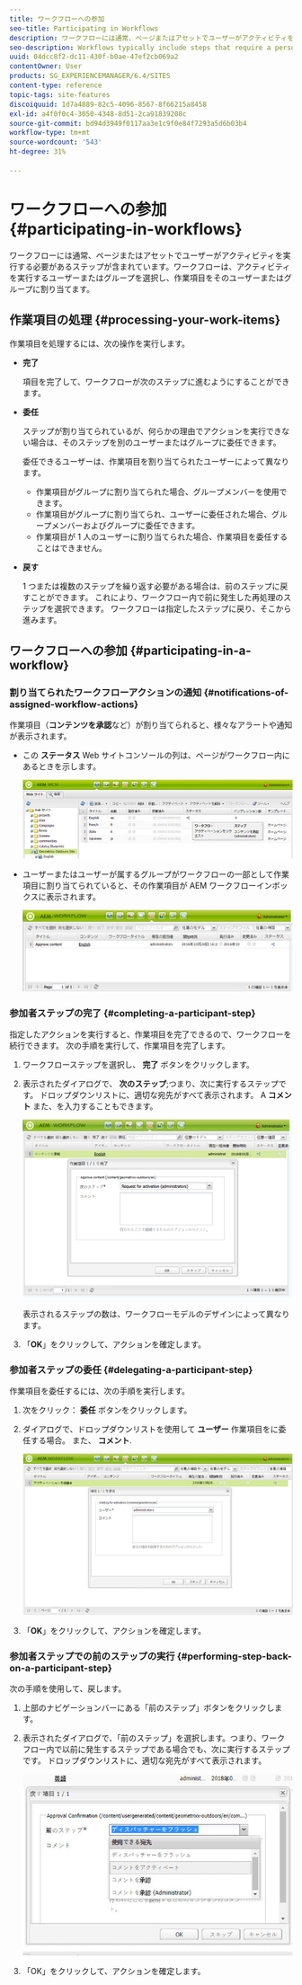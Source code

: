 ```yaml
---
title: ワークフローへの参加
seo-title: Participating in Workflows
description: ワークフローには通常、ページまたはアセットでユーザーがアクティビティを実行する必要があるステップが含まれています。ワークフローは、アクティビティを実行するユーザーまたはグループを選択し、作業項目をそのユーザーまたはグループに割り当てます。
seo-description: Workflows typically include steps that require a person to perform an activity on a page or asset. The workflow selects a user or group to perform the activity and assigns a work item to that person or group.
uuid: 04dcc8f2-dc11-430f-b0ae-47ef2cb069a2
contentOwner: User
products: SG_EXPERIENCEMANAGER/6.4/SITES
content-type: reference
topic-tags: site-features
discoiquuid: 1d7a4889-82c5-4096-8567-8f66215a8458
exl-id: a4f0f0c4-3050-4348-8d51-2ca91839208c
source-git-commit: bd94d3949f0117aa3e1c9f0e84f7293a5d6b03b4
workflow-type: tm+mt
source-wordcount: '543'
ht-degree: 31%

---
```


# ワークフローへの参加 {#participating-in-workflows}

ワークフローには通常、ページまたはアセットでユーザーがアクティビティを実行する必要があるステップが含まれています。ワークフローは、アクティビティを実行するユーザーまたはグループを選択し、作業項目をそのユーザーまたはグループに割り当てます。

## 作業項目の処理 {#processing-your-work-items}

作業項目を処理するには、次の操作を実行します。

* **完了**

   項目を完了して、ワークフローが次のステップに進むようにすることができます。

* **委任**

   ステップが割り当てられているが、何らかの理由でアクションを実行できない場合は、そのステップを別のユーザーまたはグループに委任できます。

   委任できるユーザーは、作業項目を割り当てられたユーザーによって異なります。

   * 作業項目がグループに割り当てられた場合、グループメンバーを使用できます。
   * 作業項目がグループに割り当てられ、ユーザーに委任された場合、グループメンバーおよびグループに委任できます。
   * 作業項目が 1 人のユーザーに割り当てられた場合、作業項目を委任することはできません。

* **戻す**

   1 つまたは複数のステップを繰り返す必要がある場合は、前のステップに戻すことができます。 これにより、ワークフロー内で前に発生した再処理のステップを選択できます。 ワークフローは指定したステップに戻り、そこから進みます。

## ワークフローへの参加  {#participating-in-a-workflow}

### 割り当てられたワークフローアクションの通知 {#notifications-of-assigned-workflow-actions}

作業項目（**コンテンツを承認**&#x200B;など）が割り当てられると、様々なアラートや通知が表示されます。

* この **ステータス** Web サイトコンソールの列は、ページがワークフロー内にあるときを示します。

   ![workflowstatus-1](assets/workflowstatus-1.png)

* ユーザーまたはユーザーが属するグループがワークフローの一部として作業項目に割り当てられていると、その作業項目が AEM ワークフローインボックスに表示されます。

   ![workflowinbox](assets/workflowinbox.png)

### 参加者ステップの完了 {#completing-a-participant-step}

指定したアクションを実行すると、作業項目を完了できるので、ワークフローを続行できます。 次の手順を実行して、作業項目を完了します。

1. ワークフローステップを選択し、 **完了** ボタンをクリックします。
1. 表示されたダイアログで、 **次のステップ**;つまり、次に実行するステップです。 ドロップダウンリストに、適切な宛先がすべて表示されます。 A **コメント** また、を入力することもできます。

   ![workflowcomplete](assets/workflowcomplete.png)

   表示されるステップの数は、ワークフローモデルのデザインによって異なります。

1. 「**OK**」をクリックして、アクションを確定します。

### 参加者ステップの委任 {#delegating-a-participant-step}

作業項目を委任するには、次の手順を実行します。

1. 次をクリック： **委任** ボタンをクリックします。
1. ダイアログで、ドロップダウンリストを使用して **ユーザー** 作業項目をに委任する場合。 また、 **コメント**.

   ![workflowdelegate](assets/workflowdelegate.png)

1. 「**OK**」をクリックして、アクションを確定します。

### 参加者ステップでの前のステップの実行 {#performing-step-back-on-a-participant-step}

次の手順を使用して、戻します。

1. 上部のナビゲーションバーにある「前のステップ」ボタンをクリックします。
1. 表示されたダイアログで、「前のステップ」を選択します。つまり、ワークフロー内で以前に発生するステップである場合でも、次に実行するステップです。 ドロップダウンリストに、適切な宛先がすべて表示されます。

   ![screen_shot_2018-08-10at155325](assets/screen_shot_2018-08-10at155325.jpg)

1. 「OK」をクリックして、アクションを確定します。
